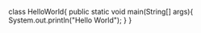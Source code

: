 class HelloWorld{
  public static void main(String[] args){
  System.out.println("Hello World");
  }
}
